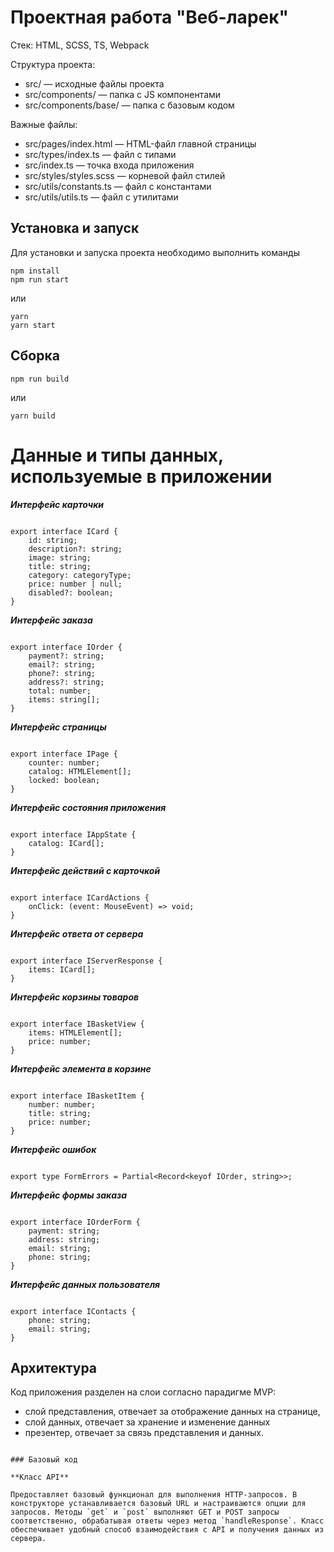 # Проектная работа "Веб-ларек"

Стек: HTML, SCSS, TS, Webpack

Структура проекта:
- src/ — исходные файлы проекта
- src/components/ — папка с JS компонентами
- src/components/base/ — папка с базовым кодом

Важные файлы:
- src/pages/index.html — HTML-файл главной страницы
- src/types/index.ts — файл с типами
- src/index.ts — точка входа приложения
- src/styles/styles.scss — корневой файл стилей
- src/utils/constants.ts — файл с константами
- src/utils/utils.ts — файл с утилитами

## Установка и запуск
Для установки и запуска проекта необходимо выполнить команды

```
npm install
npm run start
```

или

```
yarn
yarn start
```
## Сборка

```
npm run build
```

или

```
yarn build

```

# Данные и типы данных, используемые в приложении


***Интерфейс карточки***

```

export interface ICard {
	id: string;
	description?: string;
	image: string;
	title: string;
	category: categoryType;
	price: number | null;
	disabled?: boolean;
}

```

***Интерфейс заказа***

```

export interface IOrder {
	payment?: string;
	email?: string;
	phone?: string;
	address?: string;
	total: number;
	items: string[];
}

```

***Интерфейс страницы***

```

export interface IPage {
	counter: number;
	catalog: HTMLElement[];
	locked: boolean;
}

```

***Интерфейс состояния приложения***

```

export interface IAppState {
	catalog: ICard[];
}

```

***Интерфейс действий с карточкой***

```

export interface ICardActions {
	onClick: (event: MouseEvent) => void;
}

```

***Интерфейс ответа от сервера***

```

export interface IServerResponse {
	items: ICard[];
}

```

***Интерфейс корзины товаров***

```

export interface IBasketView {
	items: HTMLElement[];
	price: number;
}

```

***Интерфейс элемента в корзине***

```

export interface IBasketItem {
	number: number;
	title: string;
	price: number;
}

```

***Интерфейс ошибок***

```

export type FormErrors = Partial<Record<keyof IOrder, string>>;

```

***Интерфейс формы заказа***

```

export interface IOrderForm {
	payment: string;
	address: string;
	email: string;
	phone: string;
}

```

***Интерфейс данных пользователя***

```

export interface IContacts {
	phone: string;
	email: string;
}

```
## Архитектура

Код приложения разделен на слои согласно парадигме MVP:

- слой представления, отвечает за отображение данных на странице,
- слой данных, отвечает за хранение и изменение данных
- презентер, отвечает за связь представления и данных.

```

### Базовый код

**Класс API**

Предоставляет базовый функционал для выполнения HTTP-запросов. В конструкторе устанавливается базовый URL и настраиваются опции для запросов. Методы `get` и `post` выполняют GET и POST запросы соответственно, обрабатывая ответы через метод `handleResponse`. Класс обеспечивает удобный способ взаимодействия с API и получения данных из сервера.	
